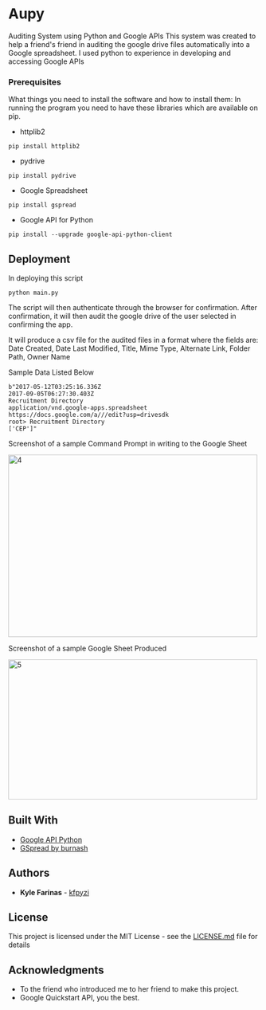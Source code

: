 # Aupy

Auditing System using Python and Google APIs
This system was created to help a friend's friend in auditing the google drive files automatically into a Google spreadsheet.
I used python to experience in developing and accessing Google APIs

### Prerequisites

What things you need to install the software and how to install them:
In running the program you need to have these libraries which are available on pip.

- httplib2
```
pip install httplib2
```
- pydrive
```
pip install pydrive
```
- Google Spreadsheet
```
pip install gspread
```
- Google API for Python
```
pip install --upgrade google-api-python-client
```

## Deployment

In deploying this script
```
python main.py
```
The script will then authenticate through the browser for confirmation.
After confirmation, it will then audit the google drive of the user selected in confirming the app.

It will produce a csv file for the audited files in a format where the fields are:
Date Created, Date Last Modified, Title, Mime Type, Alternate Link, Folder Path, Owner Name

Sample Data Listed Below
```
b"2017-05-12T03:25:16.336Z	
2017-09-05T06:27:30.403Z	
Recruitment Directory 	
application/vnd.google-apps.spreadsheet	https://docs.google.com/a///edit?usp=drivesdk	
root> Recruitment Directory  	
['CEP']" 																			
```
Screenshot of a sample Command Prompt in writing to the Google Sheet

<img src="https://farm2.staticflickr.com/1830/42919111692_3f296000fc.jpg" width="500" height="366" alt="4">

Screenshot of a sample Google Sheet Produced

<img src="https://farm2.staticflickr.com/1774/41158390800_b351fa5240.jpg" width="500" height="281" alt="5">

## Built With

* [Google API Python](https://developers.google.com/sheets/api/quickstart/python)
* [GSpread by burnash](https://github.com/burnash/gspread)

## Authors

* **Kyle Farinas** - [kfpyzi](https://github.com/kfpyzi)

## License

This project is licensed under the MIT License - see the [LICENSE.md](LICENSE.md) file for details

## Acknowledgments

* To the friend who introduced me to her friend to make this project.
* Google Quickstart API, you the best.

